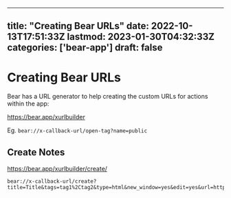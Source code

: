 
---
title: "Creating Bear URLs"
date: 2022-10-13T17:51:33Z
lastmod: 2023-01-30T04:32:33Z
categories: ['bear-app']
draft: false
---


# Creating Bear URLs
Bear has a URL generator to help creating the custom URLs for actions within the app:

https://bear.app/xurlbuilder

Eg. `bear://x-callback-url/open-tag?name=public`

## Create Notes
https://bear.app/xurlbuilder/create/

```
bear://x-callback-url/create?title=Title&tags=tag1%2Ctag2&type=html&new_window=yes&edit=yes&url=https%3A%2F%2Furl_here&text=Some%20body%20text
```

<!-- #public #bear-app -->

<!-- {BearID:B19E12C0-E629-430D-B2B9-CF8D26BF0682-970-00000519AC987BF4} -->
